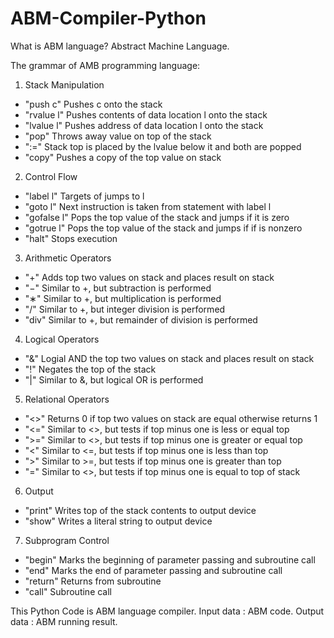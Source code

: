 # ABM-Compiler-Python

What is ABM language?
Abstract Machine Language.

The grammar of AMB programming language: 

1. Stack Manipulation
- "push c"      Pushes c onto the stack
- "rvalue l"    Pushes contents of data location l onto the stack
- "lvalue l"    Pushes address of data location l onto the stack
- "pop"         Throws away value on top of the stack
- ":="          Stack top is placed by the lvalue below it and both are popped 
- "copy"        Pushes a copy of the top value on stack

2. Control Flow
- "label l"     Targets of jumps to l
- "goto l"      Next instruction is taken from statement with label l
- "gofalse l"   Pops the top value of the stack and jumps if it is zero
- "gotrue l"    Pops the top value of the stack and jumps if if is nonzero
- "halt"        Stops execution

3. Arithmetic Operators
- "+"           Adds top two values on stack and places result on stack
- "−"           Similar to +, but subtraction is performed
- "∗"           Similar to +, but multiplication is performed
- "/"           Similar to +, but integer division is performed
- "div"         Similar to +, but remainder of division is performed

4. Logical Operators
- "&"           Logial AND the top two values on stack and places result on stack
- "!"           Negates the top of the stack
- "|"           Similar to &, but logical OR is performed

5. Relational Operators
- "<>"          Returns 0 if top two values on stack are equal otherwise returns 1
- "<="          Similar to <>, but tests if top minus one is less or equal top
- ">="          Similar to <>, but tests if top minus one is greater or equal top
- "<"           Similar to <=, but tests if top minus one is less than top
- ">"           Similar to >=, but tests if top minus one is greater than top
- "="           Similar to <>, but tests if top minus one is equal to top of stack

6. Output
- "print"       Writes top of the stack contents to output device
- "show"        Writes a literal string to output device

7. Subprogram Control
- "begin"       Marks the beginning of parameter passing and subroutine call
- "end"         Marks the end of parameter passing and subroutine call
- "return"      Returns from subroutine
- "call"        Subroutine call

This Python Code is ABM language compiler.
Input data : ABM code.
Output data : ABM running result.
